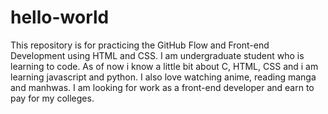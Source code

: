 # hello-world
This repository is for practicing the GitHub Flow and Front-end Development using HTML and CSS.
I am undergraduate student who is learning to code. As of now i know a little bit about C, HTML, CSS and i am learning javascript and python. I also love watching anime, reading manga and manhwas. I am looking for work as a front-end developer and earn to pay for my colleges. 
